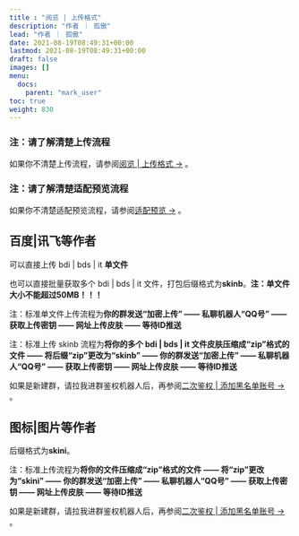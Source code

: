 ```yaml
---
title : "阅览 | 上传格式"
description: "作者 ｜ 孤傲"
lead: "作者 ｜ 孤傲"
date: 2021-08-19T08:49:31+00:00
lastmod: 2021-08-19T08:49:31+00:00
draft: false 
images: []
menu:
  docs:
    parent: "mark_user"
toc: true
weight: 830
---
```


### 注：请了解清楚上传流程

如果你不清楚上传流程，请参阅[阅览 | 上传格式 →](https://skin.gushao.club/docs/mark_user/uploadformat/) 。

### 注：请了解清楚适配预览流程

如果你不清楚适配预览流程，请参阅[适配预览 →](https://skin.gushao.club/docs/mark_user/adaptationpreview/) 。

## 百度|讯飞等作者

可以直接上传 bdi | bds | it **单文件**

也可以直接批量获取多个 bdi | bds | it 文件，打包后缀格式为**skinb**。**注：单文件大小不能超过50MB！！！**

注：标准单文件上传流程为**你的群发送“加密上传” —— 私聊机器人“QQ号” —— 获取上传密钥 —— 网址上传皮肤 —— 等待ID推送**

注：标准上传 skinb 流程为**将你的多个 bdi | bds | it 文件皮肤压缩成“zip”格式的文件 —— 将后缀“zip”更改为“skinb” —— 你的群发送“加密上传” —— 私聊机器人“QQ号” —— 获取上传密钥 —— 网址上传皮肤 —— 等待ID推送**

如果是新建群，请拉我进群鉴权机器人后，再参阅[二次鉴权 | 添加黑名单账号 →](https://skin.gushao.club/docs/mark_user/skinbatch/Authentication/) 。

## 图标|图片等作者

后缀格式为**skini**。

注：标准上传流程为**将你的文件压缩成“zip”格式的文件 —— 将“zip”更改为“skini” —— 你的群发送“加密上传” —— 私聊机器人“QQ号” —— 获取上传密钥 —— 网址上传皮肤 —— 等待ID推送**

如果是新建群，请拉我进群鉴权机器人后，再参阅[二次鉴权 | 添加黑名单账号 →](https://skin.gushao.club/docs/mark_user/skinbatch/Authentication/) 。
